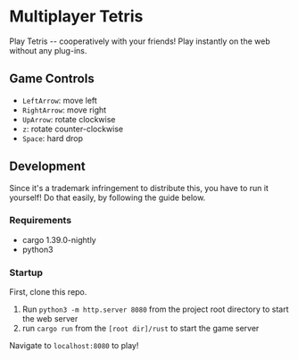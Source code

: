 # Multiplayer Tetris

Play Tetris -- cooperatively with your friends! Play instantly on the web without any plug-ins.

## Game Controls

 - `LeftArrow`: move left
 - `RightArrow`: move right
 - `UpArrow`: rotate clockwise
 - `z`: rotate counter-clockwise
 - `Space`: hard drop

## Development

Since it's a trademark infringement to distribute this, you have to run it yourself! Do that easily, by following the guide below.

### Requirements
 - cargo 1.39.0-nightly
 - python3

### Startup

First, clone this repo.

 1. Run `python3 -m http.server 8080` from the project root directory to start the web server
 2. run `cargo run` from the `[root dir]/rust` to start the game server

Navigate to `localhost:8080` to play!
